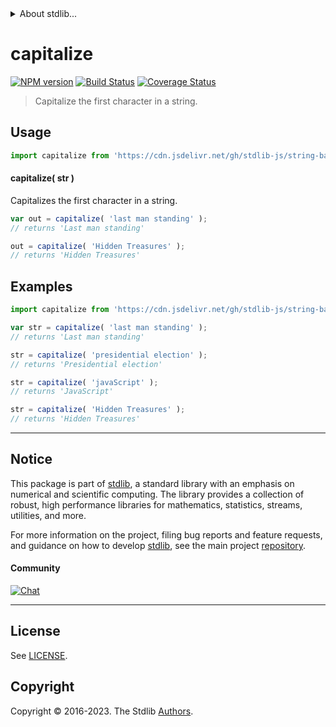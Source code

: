 <!--

@license Apache-2.0

Copyright (c) 2022 The Stdlib Authors.

Licensed under the Apache License, Version 2.0 (the "License");
you may not use this file except in compliance with the License.
You may obtain a copy of the License at

   http://www.apache.org/licenses/LICENSE-2.0

Unless required by applicable law or agreed to in writing, software
distributed under the License is distributed on an "AS IS" BASIS,
WITHOUT WARRANTIES OR CONDITIONS OF ANY KIND, either express or implied.
See the License for the specific language governing permissions and
limitations under the License.

-->


<details>
  <summary>
    About stdlib...
  </summary>
  <p>We believe in a future in which the web is a preferred environment for numerical computation. To help realize this future, we've built stdlib. stdlib is a standard library, with an emphasis on numerical and scientific computation, written in JavaScript (and C) for execution in browsers and in Node.js.</p>
  <p>The library is fully decomposable, being architected in such a way that you can swap out and mix and match APIs and functionality to cater to your exact preferences and use cases.</p>
  <p>When you use stdlib, you can be absolutely certain that you are using the most thorough, rigorous, well-written, studied, documented, tested, measured, and high-quality code out there.</p>
  <p>To join us in bringing numerical computing to the web, get started by checking us out on <a href="https://github.com/stdlib-js/stdlib">GitHub</a>, and please consider <a href="https://opencollective.com/stdlib">financially supporting stdlib</a>. We greatly appreciate your continued support!</p>
</details>

# capitalize

[![NPM version][npm-image]][npm-url] [![Build Status][test-image]][test-url] [![Coverage Status][coverage-image]][coverage-url] <!-- [![dependencies][dependencies-image]][dependencies-url] -->

> Capitalize the first character in a string.



<section class="usage">

## Usage

```javascript
import capitalize from 'https://cdn.jsdelivr.net/gh/stdlib-js/string-base-capitalize@deno/mod.js';
```

#### capitalize( str )

Capitalizes the first character in a string.

```javascript
var out = capitalize( 'last man standing' );
// returns 'Last man standing'

out = capitalize( 'Hidden Treasures' );
// returns 'Hidden Treasures'
```

</section>

<!-- /.usage -->

<section class="examples">

## Examples

<!-- eslint no-undef: "error" -->

```javascript
import capitalize from 'https://cdn.jsdelivr.net/gh/stdlib-js/string-base-capitalize@deno/mod.js';

var str = capitalize( 'last man standing' );
// returns 'Last man standing'

str = capitalize( 'presidential election' );
// returns 'Presidential election'

str = capitalize( 'javaScript' );
// returns 'JavaScript'

str = capitalize( 'Hidden Treasures' );
// returns 'Hidden Treasures'
```

</section>

<!-- /.examples -->

<!-- Section for related `stdlib` packages. Do not manually edit this section, as it is automatically populated. -->

<section class="related">

</section>

<!-- /.related -->

<!-- Section for all links. Make sure to keep an empty line after the `section` element and another before the `/section` close. -->


<section class="main-repo" >

* * *

## Notice

This package is part of [stdlib][stdlib], a standard library with an emphasis on numerical and scientific computing. The library provides a collection of robust, high performance libraries for mathematics, statistics, streams, utilities, and more.

For more information on the project, filing bug reports and feature requests, and guidance on how to develop [stdlib][stdlib], see the main project [repository][stdlib].

#### Community

[![Chat][chat-image]][chat-url]

---

## License

See [LICENSE][stdlib-license].


## Copyright

Copyright &copy; 2016-2023. The Stdlib [Authors][stdlib-authors].

</section>

<!-- /.stdlib -->

<!-- Section for all links. Make sure to keep an empty line after the `section` element and another before the `/section` close. -->

<section class="links">

[npm-image]: http://img.shields.io/npm/v/@stdlib/string-base-capitalize.svg
[npm-url]: https://npmjs.org/package/@stdlib/string-base-capitalize

[test-image]: https://github.com/stdlib-js/string-base-capitalize/actions/workflows/test.yml/badge.svg?branch=v0.1.0
[test-url]: https://github.com/stdlib-js/string-base-capitalize/actions/workflows/test.yml?query=branch:v0.1.0

[coverage-image]: https://img.shields.io/codecov/c/github/stdlib-js/string-base-capitalize/main.svg
[coverage-url]: https://codecov.io/github/stdlib-js/string-base-capitalize?branch=main

<!--

[dependencies-image]: https://img.shields.io/david/stdlib-js/string-base-capitalize.svg
[dependencies-url]: https://david-dm.org/stdlib-js/string-base-capitalize/main

-->

[chat-image]: https://img.shields.io/gitter/room/stdlib-js/stdlib.svg
[chat-url]: https://app.gitter.im/#/room/#stdlib-js_stdlib:gitter.im

[stdlib]: https://github.com/stdlib-js/stdlib

[stdlib-authors]: https://github.com/stdlib-js/stdlib/graphs/contributors

[umd]: https://github.com/umdjs/umd
[es-module]: https://developer.mozilla.org/en-US/docs/Web/JavaScript/Guide/Modules

[deno-url]: https://github.com/stdlib-js/string-base-capitalize/tree/deno
[umd-url]: https://github.com/stdlib-js/string-base-capitalize/tree/umd
[esm-url]: https://github.com/stdlib-js/string-base-capitalize/tree/esm
[branches-url]: https://github.com/stdlib-js/string-base-capitalize/blob/main/branches.md

[stdlib-license]: https://raw.githubusercontent.com/stdlib-js/string-base-capitalize/main/LICENSE

</section>

<!-- /.links -->
